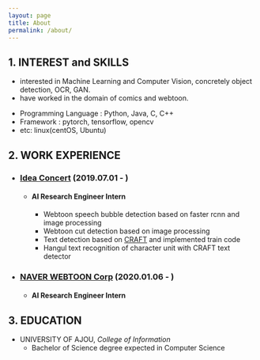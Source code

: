 ```yaml
---
layout: page
title: About
permalink: /about/
---
```


## 1. INTEREST and SKILLS

- interested in Machine Learning and Computer Vision, concretely object detection, OCR, GAN.
- have worked in the domain of comics and webtoon.
* Programming Language : Python, Java, C, C++ 
* Framework : pytorch, tensorflow, opencv
* etc: linux(centOS, Ubuntu)

## 2. WORK EXPERIENCE

- ### [Idea Concert](http://www.ideaconcert.com/) (2019.07.01 - )
  - #### AI Research Engineer Intern 
    - Webtoon speech bubble detection based on faster rcnn and image processing
    - Webtoon cut detection based on image processing
    - Text detection based on [CRAFT](https://arxiv.org/abs/1904.01941) and implemented train code
    - Hangul text recognition of character unit with CRAFT text detector 

 - ### [NAVER WEBTOON Corp](https://webtoonscorp.com/) (2020.01.06 - )
    - #### AI Research Engineer Intern 


## 3. EDUCATION

  - UNIVERSITY OF AJOU, *College of Information*
    - Bachelor of Science degree expected in Computer Science 



